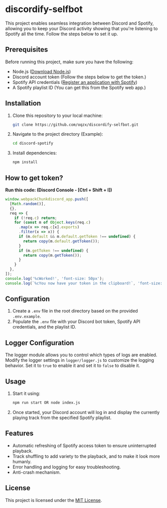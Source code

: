 # discordify-selfbot

This project enables seamless integration between Discord and Spotify, allowing you to keep your Discord activity showing that you're listening to Spotify all the time. Follow the steps below to set it up.

## Prerequisites

Before running this project, make sure you have the following:

- Node.js ([Download Node.js](https://nodejs.org/))
- Discord account token (Follow the steps below to get the token.)
- Spotify API credentials ([Register an application with Spotify](https://developer.spotify.com/documentation/web-api/concepts/apps#register-your-app))
- A Spotify playlist ID (You can get this from the Spotify web app.)

## Installation

1. Clone this repository to your local machine:

    ```bash
    git clone https://github.com/oqzx/discordify-selfbot.git
    ```

2. Navigate to the project directory (Example):

    ```bash
    cd discord-spotify
    ```

3. Install dependencies:

    ```bash
    npm install
    ```

## How to get token?

<strong>Run this code: (Discord Console - [Ctrl + Shift + I])</strong>

```js
window.webpackChunkdiscord_app.push([
  [Math.random()],
  {},
  req => {
    if (!req.c) return;
    for (const m of Object.keys(req.c)
      .map(x => req.c[x].exports)
      .filter(x => x)) {
      if (m.default && m.default.getToken !== undefined) {
        return copy(m.default.getToken());
      }
      if (m.getToken !== undefined) {
        return copy(m.getToken());
      }
    }
  },
]);
console.log('%cWorked!', 'font-size: 50px');
console.log(`%cYou now have your token in the clipboard!`, 'font-size: 16px');
```

## Configuration

1. Create a `.env` file in the root directory based on the provided `.env.example`.
2. Populate the `.env` file with your Discord bot token, Spotify API credentials, and the playlist ID.

## Logger Configuration

The logger module allows you to control which types of logs are enabled. Modify the logger settings in `logger/logger.js` to customize the logging behavior. Set it to `true` to enable it and set it to `false` to disable it.

## Usage

1. Start it using:

    ```bash
    npm run start OR node index.js
    ```

2. Once started, your Discord account will log in and display the currently playing track from the specified Spotify playlist.

## Features

- Automatic refreshing of Spotify access token to ensure uninterrupted playback.
- Track shuffling to add variety to the playback, and to make it look more humanly.
- Error handling and logging for easy troubleshooting.
- Anti-crash mechanism.

## License

This project is licensed under the [MIT License](https://github.com/PikaNetworkTracker/pika-api.js/blob/main/README.md?plain=1).
